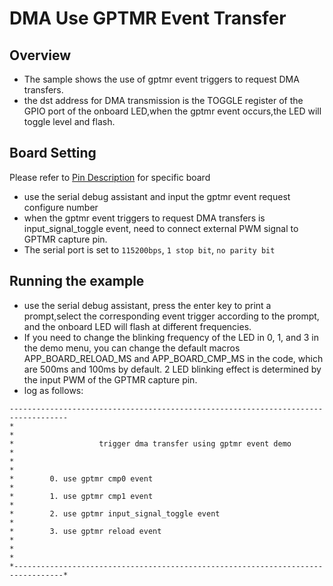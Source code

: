 # DMA Use GPTMR Event Transfer

## Overview

- The sample shows the use of gptmr event triggers to request DMA transfers.
- the dst address for DMA transmission is the TOGGLE register of the GPIO port of the onboard LED,when the gptmr event occurs,the LED will toggle level and flash.



## Board Setting
Please refer to [Pin Description](lab_board_resource) for specific board
- use the serial debug assistant and input the gptmr event request configure number
- when the gptmr event triggers to request DMA transfers is input_signal_toggle event, need to connect external PWM signal to GPTMR capture pin.
- The serial port is set to ``115200bps``, ``1 stop bit``, ``no parity bit``


## Running the example

- use the serial debug assistant, press the enter key to print a prompt,select the corresponding event trigger according to the prompt, and the onboard LED will flash at different frequencies.
- If you need to change the blinking frequency of the LED in 0, 1, and 3 in the demo menu, you can change the default macros APP_BOARD_RELOAD_MS and APP_BOARD_CMP_MS in the code, which are 500ms and 100ms by default. 2 LED blinking effect is determined by the input PWM of the GPTMR capture pin.
- log as follows:

```console
-----------------------------------------------------------------------------------
*                                                                                 *
*                   trigger dma transfer using gptmr event demo                   *
*                                                                                 *
*        0. use gptmr cmp0 event                                                  *
*        1. use gptmr cmp1 event                                                  *
*        2. use gptmr input_signal_toggle event                                   *
*        3. use gptmr reload event                                                *
*                                                                                 *
*---------------------------------------------------------------------------------*
```
